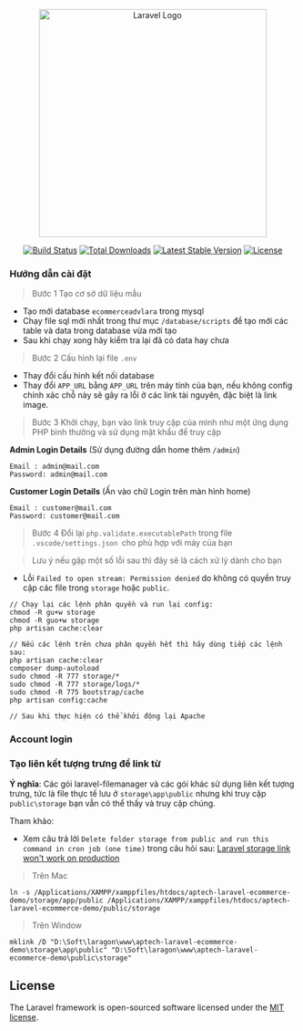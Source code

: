 <p align="center"><a href="https://laravel.com" target="_blank"><img src="https://raw.githubusercontent.com/laravel/art/master/logo-lockup/5%20SVG/2%20CMYK/1%20Full%20Color/laravel-logolockup-cmyk-red.svg" width="400" alt="Laravel Logo"></a></p>

<p align="center">
<a href="https://github.com/laravel/framework/actions"><img src="https://github.com/laravel/framework/workflows/tests/badge.svg" alt="Build Status"></a>
<a href="https://packagist.org/packages/laravel/framework"><img src="https://img.shields.io/packagist/dt/laravel/framework" alt="Total Downloads"></a>
<a href="https://packagist.org/packages/laravel/framework"><img src="https://img.shields.io/packagist/v/laravel/framework" alt="Latest Stable Version"></a>
<a href="https://packagist.org/packages/laravel/framework"><img src="https://img.shields.io/packagist/l/laravel/framework" alt="License"></a>
</p>

### Hướng dẫn cài đặt

> Bước 1 Tạo cơ sở dữ liệu mẫu

-   Tạo mới database `ecommerceadvlara` trong mysql
-   Chạy file sql mới nhất trong thư mục `/database/scripts` để tạo mới các table và data trong database vừa mới tạo
-   Sau khi chạy xong hãy kiểm tra lại đã có data hay chưa

> Bước 2 Cấu hình lại file `.env`

-   Thay đổi cấu hình kết nối database
-   Thay đổi `APP_URL` bằng `APP_URL` trên máy tính của bạn, nếu không config chính xác chỗ này sẽ gây ra lỗi ở các link tài nguyên, đặc biệt là link image.

> Bước 3 Khởi chạy, bạn vào link truy cập của mình như một ứng dụng PHP bình thường và sử dụng mật khẩu để truy cập

**Admin Login Details** (Sử dụng đường dẫn home thêm `/admin`)

```shell
Email : admin@mail.com
Password: admin@mail.com
```

**Customer Login Details** (Ấn vào chữ Login trên màn hình home)

```shell
Email : customer@mail.com
Password: customer@mail.com
```

> Bước 4 Đổi lại `php.validate.executablePath` trong file `.vscode/settings.json `cho phù hợp với máy của bạn

> Lưu ý nếu gặp một số lỗi sau thì đây sẽ là cách xử lý dành cho bạn

-   Lỗi `Failed to open stream: Permission denied` do không có quyền truy cập các file trong `storage` hoặc `public`.

```shell
// Chạy lại các lệnh phân quyền và run lại config:
chmod -R gu+w storage
chmod -R guo+w storage
php artisan cache:clear

// Nếu các lệnh trên chưa phân quyền hết thì hãy dùng tiếp các lệnh sau:
php artisan cache:clear
composer dump-autoload
sudo chmod -R 777 storage/*
sudo chmod -R 777 storage/logs/*
sudo chmod -R 775 bootstrap/cache
php artisan config:cache

// Sau khi thực hiện có thể khởi động lại Apache
```

### Account login

### Tạo liên kết tượng trưng để link từ

**Ý nghĩa**: Các gói laravel-filemanager và các gói khác sử dụng liên kết tượng trưng, tức là file thực tế lưu ở `storage\app\public` nhưng khi truy cập `public\storage` bạn vẫn có thể thấy và truy cập chúng.

Tham khảo:

-   Xem câu trả lời `Delete folder storage from public and run this command in cron job (one time)` trong câu hỏi sau: [Laravel storage link won't work on production](https://stackoverflow.com/questions/50730143/laravel-storage-link-wont-work-on-production)

> Trên Mac

```shell
ln -s /Applications/XAMPP/xamppfiles/htdocs/aptech-laravel-ecommerce-demo/storage/app/public /Applications/XAMPP/xamppfiles/htdocs/aptech-laravel-ecommerce-demo/public/storage
```

> Trên Window

```shell
mklink /D "D:\Soft\laragon\www\aptech-laravel-ecommerce-demo\storage\app\public" "D:\Soft\laragon\www\aptech-laravel-ecommerce-demo\public\storage"
```

## License

The Laravel framework is open-sourced software licensed under the [MIT license](https://opensource.org/licenses/MIT).
